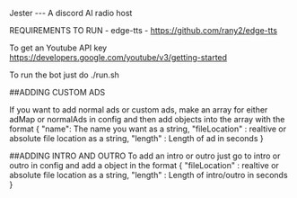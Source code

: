 Jester --- A discord AI radio host

REQUIREMENTS TO RUN - 
edge-tts - https://github.com/rany2/edge-tts

To get an Youtube API key
https://developers.google.com/youtube/v3/getting-started

To run the bot just do ./run.sh


##ADDING CUSTOM ADS

If you want to add normal ads or custom ads, make an array for either adMap or normalAds in config
and then add objects into the array with the format 
{
    "name": The name you want as a string,
    "fileLocation" : realtive or absolute file location as a string,
    "length" : Length of ad in seconds
}


##ADDING INTRO AND OUTRO
To add an intro or outro just go to intro or outro in config and add a object in the format
{
    "fileLocation" : realtive or absolute file location as a string,
    "length" : Length of intro/outro in seconds
}
